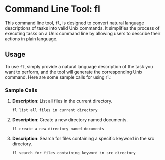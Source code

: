 # Command Line Tool: fl

This command line tool, `fl`, is designed to convert natural language descriptions of tasks into valid Unix commands.
It simplifies the process of executing tasks on a Unix command line by allowing users to describe their actions in plain language.

## Usage

To use `fl`, simply provide a natural language description of the task you want to perform, and the tool will generate the corresponding Unix command.
Here are some sample calls for using `fl`:

### Sample Calls

1. **Description**: List all files in the current directory.
   ```bash
   fl list all files in current directory
   ```

2. **Description**: Create a new directory named documents.
   ```bash
   fl create a new directory named documents
   ```

3. **Description**: Search for files containing a specific keyword in the src directory.
   ```bash
   fl search for files containing keyword in src directory
   ```
